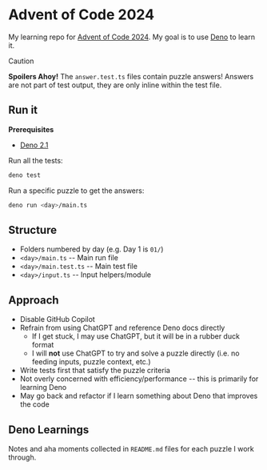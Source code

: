 # Advent of Code 2024

My learning repo for [Advent of Code 2024](https://adventofcode.com/2024). My goal is to use [Deno](https://docs.deno.com/) to learn it.

> [!CAUTION]
> **Spoilers Ahoy!** The `answer.test.ts` files contain puzzle answers! Answers are not part of test output, they are only inline within the test file.

## Run it

**Prerequisites**

- [Deno 2.1](https://docs.deno.com/runtime/)

Run all the tests:

```sh
deno test
```

Run a specific puzzle to get the answers:

```sh
deno run <day>/main.ts
```

## Structure

- Folders numbered by day (e.g. Day 1 is `01/`)
- `<day>/main.ts` -- Main run file
- `<day>/main.test.ts` -- Main test file
- `<day>/input.ts` -- Input helpers/module

## Approach

- Disable GitHub Copilot
- Refrain from using ChatGPT and reference Deno docs directly
    - If I get stuck, I may use ChatGPT, but it will be in a rubber duck format
    - I will **not** use ChatGPT to try and solve a puzzle directly (i.e. no feeding inputs, puzzle context, etc.)
- Write tests first that satisfy the puzzle criteria
- Not overly concerned with efficiency/performance -- this is primarily for learning Deno
- May go back and refactor if I learn something about Deno that improves the code

## Deno Learnings

Notes and aha moments collected in `README.md` files for each puzzle I work through.